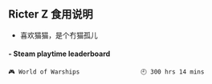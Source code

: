 ## Ricter Z 食用说明
- 喜欢猫猫，是个冇猫孤儿

<!-- steam-box start -->
#### - Steam playtime leaderboard
```text
🎮 World of Warships                 🕘 300 hrs 14 mins
```
<!-- Powered by https://github.com/YouEclipse/steam-box . -->
<!-- steam-box end -->
